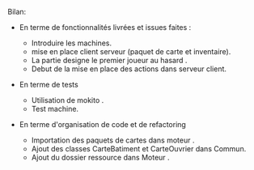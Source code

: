 Bilan:

- En terme de fonctionnalités livrées et issues faites : 
    - Introduire les machines.
    - mise en place  client serveur (paquet de carte et inventaire).
    - La partie designe le premier joueur au hasard .
    - Debut de la mise en place des actions dans serveur client.

- En terme de tests
    - Utilisation de mokito .
    - Test machine.

- En terme d'organisation de code et de refactoring
    - Importation des paquets de cartes dans moteur .
    - Ajout des classes CarteBatiment et CarteOuvrier dans Commun.
    - Ajout du dossier ressource dans Moteur .